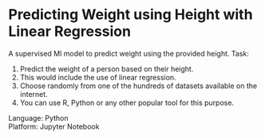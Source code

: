 # Predicting Weight using Height with Linear Regression


A supervised Ml model to predict weight using the provided height.
Task:
1. Predict the weight of a person based on their height.
2. This would include the use of linear regression.
3. Choose randomly from one of the hundreds of datasets available on the internet.
4. You can use R, Python or any other popular tool for this purpose.

Language: Python  
Platform: Jupyter Notebook


